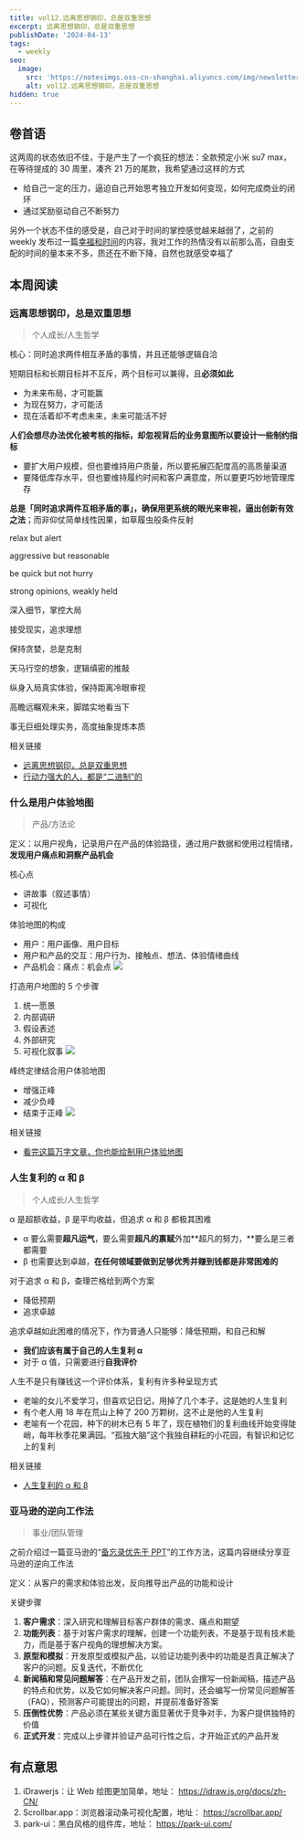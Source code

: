 ```yaml
---
title: vol12.远离思想钢印，总是双重思想
excerpt: 远离思想钢印，总是双重思想
publishDate: '2024-04-13'
tags:
  - weekly
seo:
  image:
    src: 'https://notesimgs.oss-cn-shanghai.aliyuncs.com/img/newsletter-vol12.jpg'
    alt: vol12.远离思想钢印，总是双重思想
hidden: true
---
```


## 卷首语

这两周的状态依旧不佳，于是产生了一个疯狂的想法：全款预定小米 su7 max，在等待提成的 30 周里，凑齐 21 万的尾款，我希望通过这样的方式

- 给自己一定的压力，逼迫自己开始思考独立开发如何变现，如何完成商业的闭环
- 通过奖励驱动自己不断努力

另外一个状态不佳的感受是，自己对于时间的掌控感觉越来越弱了，之前的 weekly 发布过一篇[幸福和时间](https://weekly.wujieli.top/2023/12/24/vol8.%E6%95%91%E8%B5%8E%E4%B9%8B%E9%81%93%EF%BC%8C%E5%B0%B1%E5%9C%A8%E5%85%B6%E4%B8%AD/#%E5%B9%B8%E7%A6%8F%E5%92%8C%E6%97%B6%E9%97%B4)的内容，我对工作的热情没有以前那么高，自由支配的时间的量本来不多，质还在不断下降，自然也就感受幸福了

## 本周阅读

### 远离思想钢印，总是双重思想

> 个人成长/人生哲学

核心：同时追求两件相互矛盾的事情，并且还能够逻辑自洽

短期目标和长期目标并不互斥，两个目标可以兼得，且**必须如此**

- 为未来布局，才可能赢
- 为现在努力，才可能活
- 现在活着却不考虑未来，未来可能活不好

**人们会想尽办法优化被考核的指标，却忽视背后的业务意图所以要设计一些制约指标**

- 要扩大用户规模，但也要维持用户质量，所以要拓展匹配度高的高质量渠道
- 要降低库存水平，但也要维持履约时间和客户满意度，所以要更巧妙地管理库存

**总是「同时追求两件互相矛盾的事」，确保用更系统的眼光来审视，逼出创新有效之法**；而非仰仗简单线性因果，如草履虫般条件反射

relax but alert

aggressive but reasonable

be quick but not hurry

strong opinions, weakly held

深入细节，掌控大局

接受现实，追求理想

保持贪婪，总是克制

天马行空的想象，逻辑缜密的推敲

纵身入局真实体验，保持距离冷眼审视

高瞻远瞩观未来，脚踏实地看当下

事无巨细处理实务，高度抽象提炼本质

相关链接

- [远离思想钢印，总是双重思想](https://mp.weixin.qq.com/s?__biz=MzAxNDE0MjA2OQ==&mid=2650422877&idx=1&sn=69a0e1097859d8f2e37d848fb1a51ba9&scene=21#wechat_redirect)
- [行动力强大的人，都是“二进制”的](https://mp.weixin.qq.com/s?__biz=MjM5ODAyMjg3Ng==&mid=2650755861&idx=1&sn=f110fc57142ba055aa7dcac34f06cc1f&scene=21#wechat_redirect)

### 什么是用户体验地图

> 产品/方法论

定义：以用户视角，记录用户在产品的体验路径，通过用户数据和使用过程情绪，**发现用户痛点和洞察产品机会**

核心点

- 讲故事（叙述事情）
- 可视化

体验地图的构成

- 用户：用户画像、用户目标
- 用户和产品的交互：用户行为、接触点、想法、体验情绪曲线
- 产品机会：痛点：机会点
  ![](https://notesimgs.oss-cn-shanghai.aliyuncs.com/img/image.png)

打造用户地图的 5 个步骤

1.  统一愿景
2.  内部调研
3.  假设表述
4.  外部研究
5.  可视化叙事
    ![](https://notesimgs.oss-cn-shanghai.aliyuncs.com/img/image%201.png)

峰终定律结合用户体验地图

- 增强正峰
- 减少负峰
- 结束于正峰
  ![](https://notesimgs.oss-cn-shanghai.aliyuncs.com/img/202404130744974.png)

相关链接

- [看完这篇万字文章，你也能绘制用户体验地图](https://www.uisdc.com/user-experience-map-6)

### 人生复利的 α 和 β

> 个人成长/人生哲学

α 是超额收益，β 是平均收益，但追求 α 和 β 都极其困难

- α 要么需要**超凡运气**，要么需要**超凡的禀赋**外加**超凡的努力，**要么是三者都需要
- β 也需要达到卓越，**在任何领域要做到足够优秀并赚到钱都是非常困难的**

对于追求 α 和 β，查理芒格给到两个方案

- 降低预期
- 追求卓越

追求卓越如此困难的情况下，作为普通人只能够：降低预期，和自己和解

- **我们应该有属于自己的人生复利 α**
- 对于 α 值，只需要进行**自我评价**

人生不是只有赚钱这一个评价体系，复利有许多种呈现方式

- 老喻的女儿不爱学习，但喜欢记日记，用掉了几个本子，这是她的人生复利
- 有个老人用 18 年在荒山上种了 200 万颗树，这不止是他的人生复利
- 老喻有一个花园，种下的树木已有 5 年了，现在植物们的复利曲线开始变得陡峭，每年秋季花果满园。“孤独大脑”这个我独自耕耘的小花园，有智识和记忆上的复利

相关链接

- [人生复利的 α 和 β](https://mp.weixin.qq.com/s/V5WRhH1c8icuIYzen1BrXw)

### 亚马逊的逆向工作法

> 事业/团队管理

之前介绍过一篇亚马逊的“[备忘录优先于 PPT](https://weekly.wujieli.top/2024/01/07/vol9.%E8%87%AA%E7%94%B1%20=%20%E8%83%BD%E5%8A%9B%20-%20%E6%AC%B2%E6%9C%9B/)”的工作方法，这篇内容继续分享亚马逊的逆向工作法

定义：从客户的需求和体验出发，反向推导出产品的功能和设计

关键步骤

1. **客户需求**：深入研究和理解目标客户群体的需求、痛点和期望
2. **功能列表**：基于对客户需求的理解，创建一个功能列表，不是基于现有技术能力，而是基于客户视角的理想解决方案。
3. **原型和模拟**：开发原型或模拟产品，以验证功能列表中的功能是否真正解决了客户的问题。反复迭代，不断优化
4. **新闻稿和常见问题解答**：在产品开发之前，团队会撰写一份新闻稿，描述产品的特点和优势，以及它如何解决客户问题。同时，还会编写一份常见问题解答（FAQ），预测客户可能提出的问题，并提前准备好答案
5. **压倒性优势**：产品必须在某些关键方面显著优于竞争对手，为客户提供独特的价值
6. **正式开发**：完成以上步骤并验证产品可行性之后，才开始正式的产品开发

## 有点意思

1. iDrawerjs：让 Web 绘图更加简单，地址： https://idraw.js.org/docs/zh-CN/
2. Scrollbar.app：浏览器滚动条可视化配置，地址： https://scrollbar.app/
3. park-ui：黑白风格的组件库，地址： https://park-ui.com/

